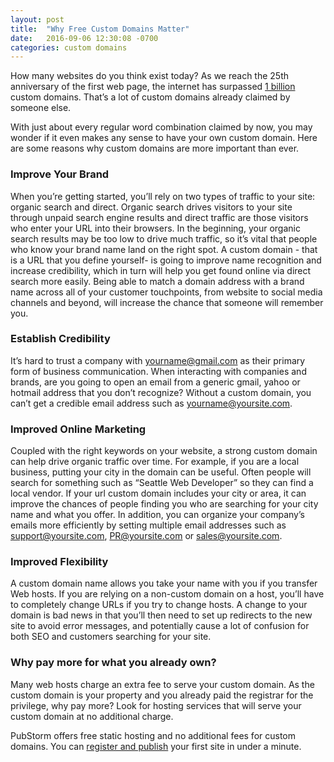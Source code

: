 ```yaml
---
layout: post
title:  "Why Free Custom Domains Matter"
date:   2016-09-06 12:30:08 -0700
categories: custom domains
---
```


How many websites do you think exist today? As we reach the 25th anniversary of the first web page, the internet has surpassed [1 billion](http://www.huffingtonpost.com/tomas-laurinavicius/reasons-why-you-should-bu_b_11814388.html) custom domains. That’s a lot of custom domains already claimed by someone else.
 
With just about every regular word combination claimed by now, you may wonder if it even makes any sense to have your own custom domain. Here are some reasons why custom domains are more important than ever.

### Improve Your Brand 

When you’re getting started, you’ll rely on two types of traffic to your site: organic search and direct. Organic search drives visitors to your site through unpaid search engine results and direct traffic are those visitors who enter your URL into their browsers. In the beginning, your organic search results may be too low to drive much traffic, so it’s vital that people who know your brand name land on the right spot. A custom domain - that is a URL that you define yourself- is going to improve name recognition and increase credibility, which in turn will help you get found online via direct search more easily. Being able to match a domain address with a brand name across all of your customer touchpoints, from website to social media channels and beyond, will increase the chance that someone will remember you.

### Establish Credibility

It’s hard to trust a company with yourname@gmail.com as their primary form of business communication. When interacting with companies and brands, are you going to open an email from a generic gmail, yahoo or hotmail address that you don’t recognize? Without a custom domain, you can’t get a credible email address such as yourname@yoursite.com.

### Improved Online Marketing

Coupled with the right keywords on your website, a strong custom domain can help drive organic traffic over time. For example, if you are a local business, putting your city in the domain can be useful. Often people will search for something such as “Seattle Web Developer” so they can find a local vendor. If your url custom domain includes your city or area, it can improve the chances of people finding you who are searching for your city name and what you offer. In addition, you can organize your company’s emails more efficiently by setting multiple email addresses such as support@yoursite.com, PR@yoursite.com or sales@yoursite.com.

### Improved Flexibility

A custom domain name allows you take your name with you if you transfer Web hosts. If you are relying on a non-custom domain on a host, you’ll have to completely change URLs if you try to change hosts. A change to your domain is bad news in that you’ll then need to set up redirects to the new site to avoid error messages, and potentially cause a lot of confusion for both SEO and customers searching for your site.

### Why pay more for what you already own?

Many web hosts charge an extra fee to serve your custom domain. As the custom domain is your property and you already paid the registrar for the privilege, why pay more? Look for hosting services that will serve your custom domain at no additional charge.

PubStorm offers free static hosting and no additional fees for custom domains. You can [register and publish](http://pubstorm.com) your first site in under a minute.